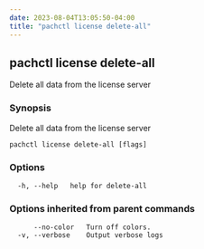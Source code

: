 ```yaml
---
date: 2023-08-04T13:05:50-04:00
title: "pachctl license delete-all"
---
```


## pachctl license delete-all

Delete all data from the license server

### Synopsis

Delete all data from the license server

```
pachctl license delete-all [flags]
```

### Options

```
  -h, --help   help for delete-all
```

### Options inherited from parent commands

```
      --no-color   Turn off colors.
  -v, --verbose    Output verbose logs
```

